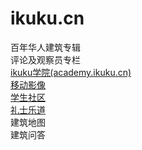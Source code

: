 ikuku.cn
========


百年华人建筑专辑  
评论及观察员专栏  
[ikuku学院(academy.ikuku.cn)](https://github.com/caadxyz/ikuku.cn/wiki/academy)  
[移动影像](https://github.com/caadxyz/ikuku.cn/wiki/moving-image)  
[学生社区](https://github.com/caadxyz/ikuku.cn/wiki/student)  
[礼士乐道](https://github.com/caadxyz/ikuku.cn/wiki/lsld)  
建筑地图  
建筑问答  
